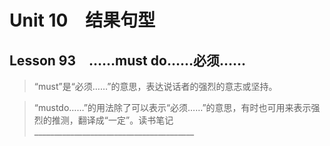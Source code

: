 ﻿ # Unit 10　结果句型
 ## Lesson 93　……must do……必须……
 
> “must”是“必须……”的意思，表达说话者的强烈的意志或坚持。

> “mustdo……”的用法除了可以表示“必须……”的意思，有时也可用来表示强烈的推测，翻译成“一定”。读书笔记________________________________________


 